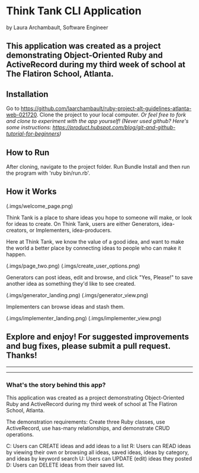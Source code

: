 Think Tank CLI Application
========================
by Laura Archambault, Software Engineer

This application was created as a project demonstrating Object-Oriented Ruby and ActiveRecord during my third week of school at The Flatiron School, Atlanta.
---

## Installation

Go to https://github.com/laarchambault/ruby-project-alt-guidelines-atlanta-web-021720. Clone the project to your local computer. _Or feel free to fork and clone to experiment with the app yourself! (Never used github? Here's some instructions: https://product.hubspot.com/blog/git-and-github-tutorial-for-beginners)_


## How to Run

After cloning, navigate to the project folder. Run Bundle Install and then run the program with 'ruby bin/run.rb'.


## How it Works

(.imgs/welcome_page.png)

Think Tank is a place to share ideas you hope to someone will make, or look for ideas to create. On Think Tank, users are either Generators, idea-creators, or Implementers, idea-producers. 

Here at Think Tank, we know the value of a good idea, and want to make the world a better place by connecting ideas to people who can make it happen.

(.imgs/page_two.png)
(.imgs/create_user_options.png)

Generators can post ideas, edit and browse, and click "Yes, Please!" to save another idea as something they'd like to see created.

(.imgs/generator_landing.png)
(.imgs/generator_view.png)

Implementers can browse ideas and stash them.

(.imgs/implementer_landing.png)
(.imgs/implementer_view.png)

Explore and enjoy! For suggested improvements and bug fixes, please submit a pull request. Thanks!
---
---
---

### What's the story behind this app?

This application was created as a project demonstrating Object-Oriented Ruby and ActiveRecord during my third week of school at The Flatiron School, Atlanta.

The demonstration requirements: Create three Ruby classes, use ActiveRecord, use has-many relationships, and demonstrate CRUD operations.

C: Users can CREATE ideas and add ideas to a list
R: Users can READ ideas by viewing their own or browsing all ideas, saved ideas, ideas by category, and ideas by keyword search
U: Users can UPDATE (edit) ideas they posted
D: Users can DELETE ideas from their saved list.
